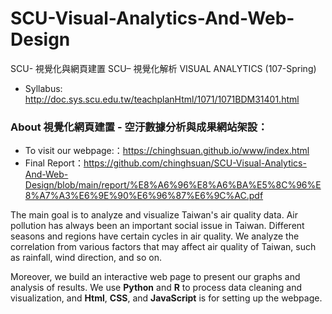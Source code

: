 # SCU-Visual-Analytics-And-Web-Design
SCU- 視覺化與網頁建置
SCU– 視覺化解析 VISUAL ANALYTICS (107-Spring)

* Syllabus: 
http://doc.sys.scu.edu.tw/teachplanHtml/1071/1071BDM31401.html

### About 視覺化網頁建置 - 空汙數據分析與成果網站架設：
* To visit our webpage:：https://chinghsuan.github.io/www/index.html
* Final Report：https://github.com/chinghsuan/SCU-Visual-Analytics-And-Web-Design/blob/main/report/%E8%A6%96%E8%A6%BA%E5%8C%96%E8%A7%A3%E6%9E%90%E6%96%87%E6%9C%AC.pdf

The main goal is to analyze and visualize Taiwan's air quality data. Air pollution has always been an important social issue in Taiwan. Different seasons and regions have certain cycles in air quality. We analyze the correlation from various factors that may affect air quality of Taiwan, such as rainfall, wind direction, and so on.

Moreover, we build an interactive web page to present our graphs and analysis of results.
We use **Python** and **R** to process data cleaning and visualization, and **Html**, **CSS**, and **JavaScript** is for setting up the webpage.
